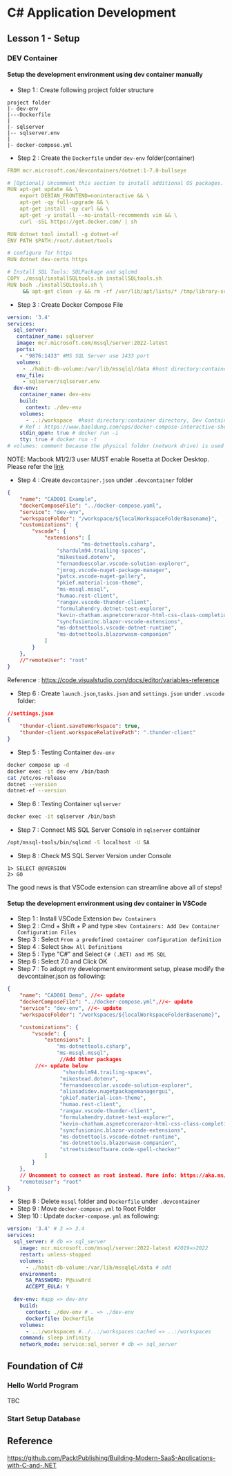# C# Application Development
## Lesson 1 - Setup
### DEV Container
<Content>

#### Setup the development environment using dev container manually
* Step 1 : Create following project folder structure
```
project folder
|- dev-env
|---Dockerfile
|
|- sqlserver
|-- sqlserver.env
|
|- docker-compose.yml
```

* Step 2 : Create the `Dockerfile` under `dev-env` folder(container)
```yml
FROM mcr.microsoft.com/devcontainers/dotnet:1-7.0-bullseye

# [Optional] Uncomment this section to install additional OS packages.
RUN apt-get update && \
    export DEBIAN_FRONTEND=noninteractive && \
    apt-get -qy full-upgrade && \
    apt-get install -qy curl && \
    apt-get -y install --no-install-recommends vim && \
    curl -sSL https://get.docker.com/ | sh

RUN dotnet tool install -g dotnet-ef
ENV PATH $PATH:/root/.dotnet/tools

# configure for https
RUN dotnet dev-certs https

# Install SQL Tools: SQLPackage and sqlcmd
COPY ./mssql/installSQLtools.sh installSQLtools.sh
RUN bash ./installSQLtools.sh \
     && apt-get clean -y && rm -rf /var/lib/apt/lists/* /tmp/library-scripts
```

* Step 3 : Create Docker Compose File
```yml
version: '3.4'
services:
  sql_server:
   container_name: sqlserver
   image: mcr.microsoft.com/mssql/server:2022-latest
   ports:
    - "9876:1433" #MS SQL Server use 1433 port
   volumes:
     - ./habit-db-volume:/var/lib/mssqlql/data #host directory:container directory
   env_file:
     - sqlserver/sqlserver.env
  dev-env:
    container_name: dev-env
    build:
      context: ./dev-env
    volumes:
      - ..:/workspace  #host directory:container directory, Dev Container has set workspace directory is "workspace"
    # Ref : https://www.baeldung.com/ops/docker-compose-interactive-shell
    stdin_open: true # docker run -i
    tty: true # docker run -t
# volumes: comment because the physical folder (network drive) is used here. It can be maintained easily (even expand volumes and backup)
```
NOTE: Macbook M1/2/3 user MUST enable Rosetta at Docker Desktop. Please refer the [link](https://stackoverflow.com/questions/66662820/m1-docker-preview-and-keycloak-images-platform-linux-amd64-does-not-match-th)

* Step 4 : Create `devcontainer.json` under `.devcontainer` folder
```json
{
	"name": "CAD001 Example",
	"dockerComposeFile": "../docker-compose.yaml",
	"service": "dev-env",
	"workspaceFolder": "/workspace/${localWorkspaceFolderBasename}",
	"customizations": {
		"vscode": {
			"extensions": [
				        "ms-dotnettools.csharp",
                "shardulm94.trailing-spaces",
                "mikestead.dotenv",
                "fernandoescolar.vscode-solution-explorer",
                "jmrog.vscode-nuget-package-manager",
                "patcx.vscode-nuget-gallery",
                "pkief.material-icon-theme",
                "ms-mssql.mssql",
                "humao.rest-client",
                "rangav.vscode-thunder-client",
                "formulahendry.dotnet-test-explorer",
                "kevin-chatham.aspnetcorerazor-html-css-class-completion",
                "syncfusioninc.blazor-vscode-extensions",
                "ms-dotnettools.vscode-dotnet-runtime",
                "ms-dotnettools.blazorwasm-companion"
			]
		}
	},
	//"remoteUser": "root"
}

```
Reference : https://code.visualstudio.com/docs/editor/variables-reference

* Step 6 : Create `launch.json`,`tasks.json` and `settings.json` under `.vscode` folder:
```json
//settings.json
{
    "thunder-client.saveToWorkspace": true,
    "thunder-client.workspaceRelativePath": ".thunder-client"
}
```

* Step 5 : Testing Container `dev-env`
```bash
docker compose up -d
docker exec -it dev-env /bin/bash
cat /etc/os-release
dotnet --version
dotnet-ef --version

```

* Step 6 : Testing Container `sqlserver`
```bash
docker exec -it sqlserver /bin/bash
```

* Step 7 : Connect MS SQL Server Console in `sqlserver` container
```bash
/opt/mssql-tools/bin/sqlcmd -S localhost -U SA
```

* Step 8 : Check MS SQL Server Version under Console
```shell
1> SELECT @@VERSION
2> GO
```

The good news is that VSCode extension can streamline above all of steps!

#### Setup the development environment using dev container in VSCode
* Step 1 : Install VSCode Extension `Dev Containers`
* Step 2 : Cmd + Shift + P and type `>Dev Containers: Add Dev Container Configuration Files`
* Step 3 : Select `From a predefined container configuration definition`
* Step 4 : Select `Show All Definitions`
* Step 5 : Type "C#" and Select `C# (.NET) and MS SQL`
* Step 6 : Select 7.0 and Click OK
* Step 7 : To adopt my development environment setup, please modify the devcontainer.json as following:
```json
{
	"name": "CAD001 Demo", //<- update
	"dockerComposeFile": "../docker-compose.yml",//<- update
	"service": "dev-env", //<- update
	"workspaceFolder": "/workspaces/${localWorkspaceFolderBasename}",

	"customizations": {
		"vscode": {
			"extensions": [
				"ms-dotnettools.csharp",
				"ms-mssql.mssql",
				 //Add Other packages
         //<- update below
				  "shardulm94.trailing-spaces",
				 "mikestead.dotenv",
				 "fernandoescolar.vscode-solution-explorer",
				 "aliasadidev.nugetpackagemanagergui",
				 "pkief.material-icon-theme",
				 "humao.rest-client",
				 "rangav.vscode-thunder-client",
				 "formulahendry.dotnet-test-explorer",
				 "kevin-chatham.aspnetcorerazor-html-css-class-completion",
				 "syncfusioninc.blazor-vscode-extensions",
				 "ms-dotnettools.vscode-dotnet-runtime",
				 "ms-dotnettools.blazorwasm-companion",
				 "streetsidesoftware.code-spell-checker"
			]
		}
	},
	// Uncomment to connect as root instead. More info: https://aka.ms/dev-containers-non-root.
	"remoteUser": "root"
}
```
* Step 8  : Delete `mssql` folder and `Dockerfile` under `.devcontainer`
* Step 9  : Move `docker-compose.yml` to Root Folder
* Step 10 : Update `docker-compose.yml` as following:
```yml
version: '3.4' # 3 => 3.4
services:
  sql_server: # db => sql_server
    image: mcr.microsoft.com/mssql/server:2022-latest #2019=>2022
    restart: unless-stopped
    volumes:
      - ./habit-db-volume:/var/lib/mssqlql/data # add
    environment:
      SA_PASSWORD: P@ssw0rd
      ACCEPT_EULA: Y

  dev-env: #app => dev-env
    build:
      context: ./dev-env # . => ./dev-env
      dockerfile: Dockerfile
    volumes:
      - ..:/workspaces #../..:/workspaces:cached => ..:/workspaces
    command: sleep infinity
    network_mode: service:sql_server # db => sql_server
```


## Foundation of C#
### Hello World Program
TBC

### Start Setup Database


## Reference
https://github.com/PacktPublishing/Building-Modern-SaaS-Applications-with-C-and-.NET

